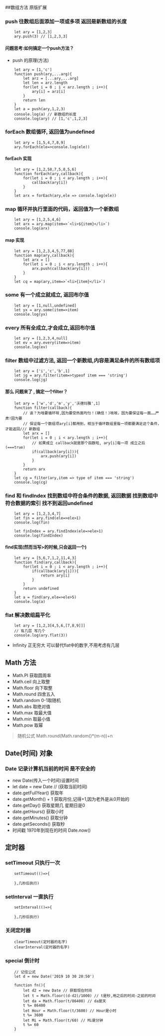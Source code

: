 ##数组方法 原版扩展
### push 往数组后面添加一项或多项 返回是新数组的长度
```
    let ary = [1,2,3]
    ary.push(3) // [1,2,3,3]
```
#### 问题思考:如何搞定一个push方法？
- push 的原理(方法)
```
    let ary = [1,'c']
    function push(ary,...arg){
        let arz = [...ary,...arg]
        let len = arz.length
        for(let i = 0 ; i < arz.length ; i++){
            ary[i] = arz[i]
        }
        return len
    }
    let a = push(ary,1,2,3)
    console.log(a) // 新数组的长度
    console.log(ary) // [1,'c',1,2,3]
```
### forEach 数组循环, 返回值为undefined
```
    let ary = [1,5,4,7,8,9]
    ary.forEach(ele=>console.log(ele))
```
#### forEach 实现
```
    let ary = [1,2,58,7,5,8,5,6]
    function forEach(ary,callback){
        for(let i = 0 ; i < ary.length ; i++){
            callback(ary[i])
        }
    }
    let arx = forEach(ary,ele => console.log(ele))
```
### map 循环并执行里面的代码，返回值为一个新数组
```
    let ary = [1,2,5,4,6]
    let arx = ary.map(item=>`<li>${item}</li>`)
    console.log(arx)
```
#### map 实现
```
    let ary = [1,2,3,4,5,77,88]
    function map(ary,callback){
        let arx = []
        for(let i = 0 ; i < ary.length ; i++){
            arx.push(callback(ary[i]))
        }
    }
    let cq = map(ary,item=>`<li>{item}</li>`)
```
### some 有一个成立就成立, 返回布尔值
```
    let ary = [1,null,undefined]
    let yx = ary.some(item=>item)
    console.log(yx)
```
### every 所有全成立,才会成立,返回布尔值
```
    let ary = [1,2,3,4,null]
    let ev = ary.every(item=>item)
    console.log(ev)
```
### filter 数组中过滤方法, 返回一个新数组,内容是满足条件的所有数组项
```
    let ary = ['i','c','b',1]
    let jg = ary.filter(item=>typeof item === 'string')
    console.log(jg)
```
#### 那么 问题来了 , 搞定一个filter？
```
    let ary = ['w','d','m','y','沃德玛雅',1]
    function filter(callback){
        // 诶？为啥要循环呀,因为要受热面均匀！(确信！)咳咳，因为要保证每一面……严肃!因为要
        // 保证每一个数组项ary[i]都用到，相当于循环数组里每一项都要满足这个条件，才能返回/// 新数组
        let arx = []
        for(let i = 0 ; i < ary.length ; i++){
            // 如果成立 callback就是那个函数啦, ary[i]每一项 成立之后(===true)
            if(callback(ary[i])){
                arx.push(ary[i])
            }
        }
        return arx
    }
    let cg = filter(ary,item => type of item === 'string')
    console.log(cg)
```
### find 和 findIndex 找到数组中符合条件的数据, 返回数据 找到数组中符合数据的索引 找不到返回undefined
```
    let ary = [1,2,3,4,7]
    let fin = ary.find(ele=>ele>1)
    console.log(fin)

    let finIndex = ary.findIndex(ele=>ele>1)
    console.log(findIndex)
```
#### find实现(然而当写>的时候,只会返回一个)
```
    let ary = [5,6,7,1,2,11,4,3]
    function find(ary,callback){
        for(let i = 0 ; i < ary.length ; i++){
            if(callback(ary[i])){
                return ary[i]
            }
        }
        return undefined
    }
    let a = find(ary,ele=>ele>5)
    console.log(a)

```
### flat 解决数组扁平化
```
    let ary = [1,2,3[4,5,6,[7,8,9]]]
    // 有几层 写几个
    console.log(ary.flat(3))
```
- Infinity 正无穷大 可以替代flat中的数字,不用考虑有几层

## Math 方法
- Math.PI 获取圆周率
- Math.ceil 向上取整
- Math.floor 向下取整
- Math.round 四舍五入
- Math.random 0-1取随机
- Math.abs 取绝对值
- Math.max 取最大值
- Math.min 取最小值
- Math.pow 取幂
> 随机公式 Math.round(Math.random()*(m-n))+n

## Date(时间) 对象
### Date 记录计算机当前的时间 是不安全的
- new Date(传入一个时间)设置时间
- let date = new Date  // (获取当前时间)
- date.getFullYear() 获取年
- date.getMonth() + 1 获取月份,记得+1,因为老外是从0开始的
- date.getDay() 获取星期几 星期日是0
- date.getHours() 获取小时
- date.getMinutes() 获取分钟
- date.getSeconds() 获取秒
- 时间戳  1970年到现在的时间 Date.now()

## 定时器
### setTimeout 只执行一次
```
    setTimeout(()=>{

    },几秒后执行)
```
### setInterval 一直执行
```
    setInterval(()=>{

    },几秒后执行)
```
### 关闭定时器
```
    clearTimeout(定时器的名字)
    clearInterval(定时器的名字)
```
### special 倒计时
```
    // 记住公式
    let d = new Date('2019 10 30 20:50')

    function fn(){
        let d2 = new Date // 获取现在时间
        let t = Math.floor((d-d2)/1000) // t是秒,用之后的时间-之前的时间
        let da = Math.floor(t/86400) // da是天
        t %= 86400
        let Hour = Math.floor(t/3600) // Hour是小时
        t %= 3600
        let Mi = Math.floor(t/60) // Mi是分钟
        t %= 60
    }
```
